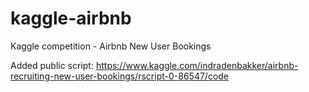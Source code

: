 # kaggle-airbnb
Kaggle competition - Airbnb New User Bookings

Added public script: https://www.kaggle.com/indradenbakker/airbnb-recruiting-new-user-bookings/rscript-0-86547/code
